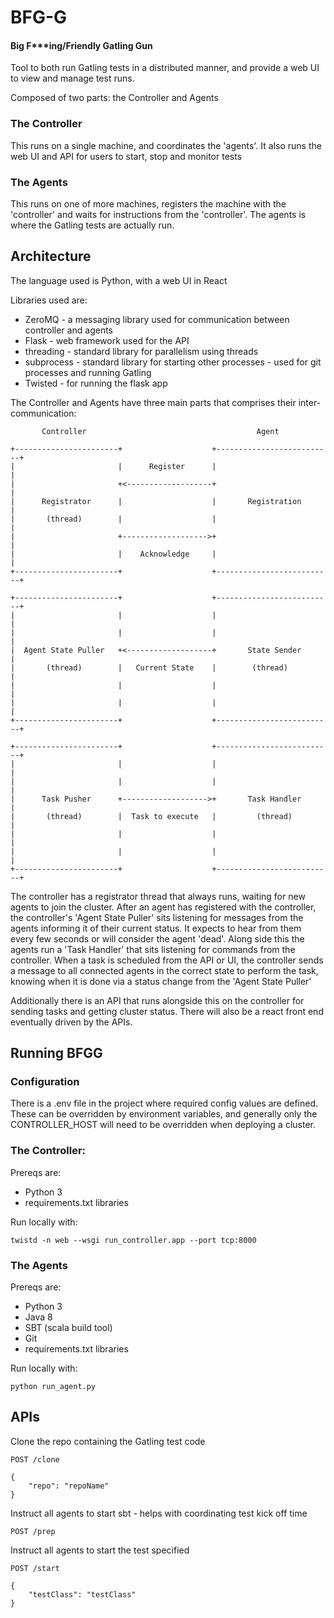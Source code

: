 # BFG-G
#### Big F***ing/Friendly Gatling Gun

Tool to both run Gatling tests in a distributed manner,
and provide a web UI to view and manage test runs.

Composed of two parts: the Controller and Agents

### The Controller

This runs on a single machine, and coordinates the 'agents'. It also runs the web UI and API for users to start, stop and monitor tests

### The Agents

This runs on one of more machines, registers the machine with the 'controller' and waits for instructions from the 'controller'.
The agents is where the Gatling tests are actually run.

## Architecture

The language used is Python, with a web UI in React


Libraries used are:
* ZeroMQ - a messaging library used for communication between controller and agents
* Flask - web framework used for the API
* threading - standard library for parallelism using threads
* subprocess - standard library for starting other processes - used for git processes and running Gatling
* Twisted - for running the flask app

The Controller and Agents have three main parts that comprises their inter-communication:

```
       Controller                                      Agent

+-----------------------+                    +--------------------------+
|                       |      Register      |                          |
|                       +<-------------------+                          |
|      Registrator      |                    |       Registration       |
|       (thread)        |                    |                          |
|                       +------------------->+                          |
|                       |    Acknowledge     |                          |
+-----------------------+                    +--------------------------+

+-----------------------+                    +--------------------------+
|                       |                    |                          |
|                       |                    |                          |
|  Agent State Puller   +<-------------------+       State Sender       |
|       (thread)        |   Current State    |        (thread)          |
|                       |                    |                          |
|                       |                    |                          |
+-----------------------+                    +--------------------------+

+-----------------------+                    +--------------------------+
|                       |                    |                          |
|                       |                    |                          |
|      Task Pusher      +------------------->+       Task Handler       |
|       (thread)        |  Task to execute   |         (thread)         |
|                       |                    |                          |
|                       |                    |                          |
+-----------------------+                    +--------------------------+

```

The controller has a registrator thread that always runs, waiting for new agents to join the cluster.
After an agent has registered with the controller, the controller's 'Agent State Puller' sits listening for messages from the agents informing it
of their current status. It expects to hear from them every few seconds or will consider the agent 'dead'.
Along side this the agents run a 'Task Handler' that sits listening for commands from the controller. When a task is scheduled from the API or UI,
the controller sends a message to all connected agents in the correct state to perform the task, knowing when it is done via a status change from the 'Agent State Puller'

Additionally there is an API that runs alongside this on the controller for sending tasks and getting cluster status.
There will also be a react front end eventually driven by the APIs.

## Running BFGG

### Configuration

There is a .env file in the project where required config values are defined.
These can be overridden by environment variables, and generally only the CONTROLLER_HOST will need to be overridden when deploying a cluster.

### The Controller:

Prereqs are:
* Python 3
* requirements.txt libraries

Run locally with:

`twistd -n web --wsgi run_controller.app --port tcp:8000`


### The Agents

Prereqs are:
* Python 3
* Java 8
* SBT (scala build tool)
* Git
* requirements.txt libraries

Run locally with:

`python run_agent.py`

## APIs

Clone the repo containing the Gatling test code
```
POST /clone

{
    "repo": "repoName"
}
```

Instruct all agents to start sbt - helps with coordinating test kick off time
```
POST /prep
```

Instruct all agents to start the test specified
```
POST /start

{
    "testClass": "testClass"
}
```


